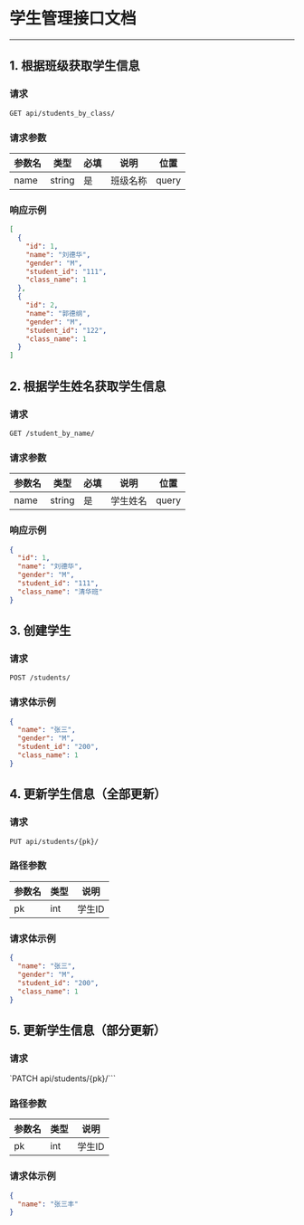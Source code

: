 # 学生管理接口文档

---

## 1. 根据班级获取学生信息

### 请求

`GET api/students_by_class/`

### 请求参数

| 参数名 | 类型   | 必填 | 说明     | 位置  |
|--------|--------|------|----------|-------|
| name   | string | 是   | 班级名称 | query |

### 响应示例

```json
[
  {
    "id": 1,
    "name": "刘德华",
    "gender": "M",
    "student_id": "111",
    "class_name": 1
  },
  {
    "id": 2,
    "name": "郭德纲",
    "gender": "M",
    "student_id": "122",
    "class_name": 1
  }
]
```
## 2. 根据学生姓名获取学生信息

### 请求

`GET /student_by_name/`

### 请求参数

| 参数名 | 类型   | 必填 | 说明     | 位置  |
|--------|--------|------|----------|-------|
| name   | string | 是   | 学生姓名 | query |

### 响应示例

```json
{
  "id": 1,
  "name": "刘德华",
  "gender": "M",
  "student_id": "111",
  "class_name": "清华班"
}
```


## 3. 创建学生

### 请求

`POST /students/`

### 请求体示例

```json
{
  "name": "张三",
  "gender": "M",
  "student_id": "200",
  "class_name": 1
}
```

## 4. 更新学生信息（全部更新）

### 请求

`PUT api/students/{pk}/`

### 路径参数

| 参数名 | 类型 | 说明   |
|--------|------|--------|
| pk     | int  | 学生ID |

### 请求体示例

```json
{
  "name": "张三",
  "gender": "M",
  "student_id": "200",
  "class_name": 1
}
`````

## 5. 更新学生信息（部分更新）

### 请求

`PATCH api/students/{pk}/```

### 路径参数

| 参数名 | 类型 | 说明   |
|--------|------|--------|
| pk     | int  | 学生ID |

### 请求体示例

```json
{
  "name": "张三丰"
}